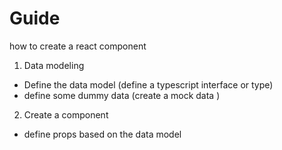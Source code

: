 # Guide

how to create a react component

1. Data modeling

- Define the data model (define a typescript interface or type)
- define some dummy data (create a mock data )

2. Create a component

- define props based on the data model
